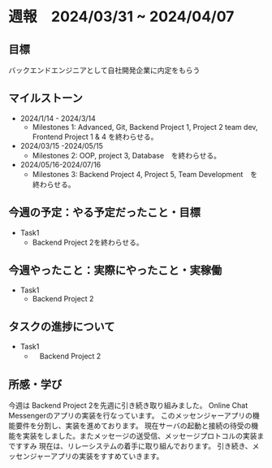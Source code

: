 # 週報　2024/03/31 ~ 2024/04/07
## 目標   
バックエンドエンジニアとして自社開発企業に内定をもらう

## マイルストーン
- 2024/1/14 - 2024/3/14
  - Milestones 1: Advanced, Git, Backend Project 1, Project 2 team dev, Frontend Project 1 & 4 を終わらせる。
- 2024/03/15 -2024/05/15
  - Milestones 2: OOP, project 3, Database　を終わらせる。
- 2024/05/16-2024/07/16
  - Milestones 3: Backend Project 4, Project 5, Team Development　を終わらせる。
   
## 今週の予定：やる予定だったこと・目標
  - Task1
    - Backend Project 2を終わらせる。

## 今週やったこと：実際にやったこと・実稼働
- Task1
  - Backend Project 2

## タスクの進捗について
- Task1
  - 　Backend Project 2

## 所感・学び

今週は Backend Project 2を先週に引き続き取り組みました。
Online Chat Messengerのアプリの実装を行なっています。
このメッセンジャーアプリの機能要件を分割し、実装を進めております。
現在サーバの起動と接続の待受の機能を実装をしました。またメッセージの送受信、メッセージプロトコルの実装まですすみ
現在は、リレーシステムの着手に取り組んでおります。
引き続き、メッセンジャーアプリの実装をすすめていきます。
